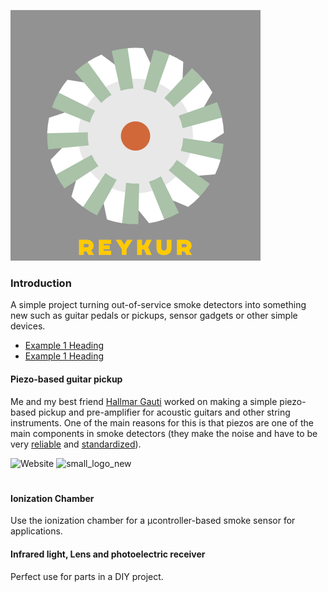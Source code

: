 ![small_logo_new](https://raw.githubusercontent.com/thorri-lindal/Reykur/main/Graphics/Logo/gold_003.png?token=AOMJKSNZPP4IVIODFL6T4EDAHPY7Y)
### Introduction 
A simple project turning out-of-service smoke detectors into something new such as guitar pedals or pickups, sensor gadgets or other simple devices.

- [Example 1 Heading](####Piezo-based%guitar%pickup)
- [Example 1 Heading](###Example%201%20Heading)


#### Piezo-based guitar pickup

Me and my best friend [Hallmar Gauti](https://github.com/hallmar) worked on making a simple piezo-based pickup and pre-amplifier for acoustic guitars and other string instruments. One of the main reasons for this is that piezos are one of the main components in smoke detectors (they make the noise and have to be very [reliable](https://web.archive.org/web/20100822192559/http://www.fire.nist.gov/bfrlpubs/fire07/art063.html) and [standardized](https://web.archive.org/web/20130520093208/http://www.cen.eu/cen/Sectors/TechnicalCommitteesWorkshops/CENTechnicalCommittees/Pages/Standards.aspx?param=6055&title=Fire%20detection%20and%20fire%20alarm%20systems)).

![Website](https://img.shields.io/website?down_color=lightgrey&down_message=dead&style=plastic&up_color=blue&up_message=online&url=https%3A%2F%2Fgithub.com%2Fthorrilindalg%2Fsmokie)
![small_logo_new](https://img.shields.io/badge/Þorri%20L%C3%ADndal-Hacker-red)

#

#### Ionization Chamber
Use the ionization chamber for a µcontroller-based smoke sensor for applications.

#### Infrared light, Lens and photoelectric receiver
Perfect use for parts in a DIY project.
